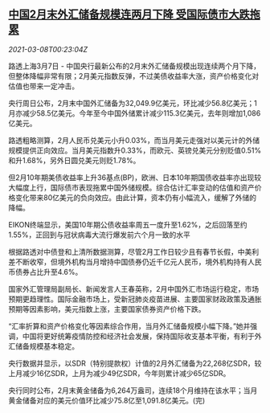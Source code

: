 <!--1615164957000-->
[中国2月末外汇储备规模连两月下降 受国际债市大跌拖累](https://cn.reuters.com/article/feb-forex-reserve-0307-sun-idCNKBS2B000L)
------

<div><i>2021-03-08T00:23:04Z</i></div><p>路透上海3月7日 - 中国央行最新公布的2月末外汇储备规模出现连续两个月下降，但整体降幅非常有限；2月美元指数反弹，不过美债收益率大涨，资产价格变化对估值也带来一定冲击。</p><p>央行周日公布，2月末中国外汇储备为32,049.9亿美元，环比减少56.8亿美元；1月亦减少58.5亿美元。今年至今中国外储累计减少115.3亿美元，去年则增加1,086亿美元。</p><p>路透粗略测算，2月人民币兑美元小升0.03%，而当月美元走强对以美元计的外储规模提供正向效应。当月美元指数升0.33%，而欧元、英镑兑美元分别贬值0.51%和升1.68%，另外日圆兑美元则贬1.78%。</p><p>但2月10年期美债收益率上升36基点(BP)，欧洲、日本10年期国债收益率亦出现较大幅度上行，国际债市表现拖累中国外储规模。综合估计汇率变动的估值和资产价格变化带来80亿美元的负向效应。由此计算，资本仍有小幅流入，缓解了外储的降幅。</p><p>EIKON终端显示，美国10年期公债收益率周五一度升至1.62%，之后回落至约1.55%，正回到与冠状病毒大流行爆发前六个月一致的水平</p><p>根据路透对中债登和上清所数据测算，尽管2月工作日较少且有春节长假，中美利差不断收窄，但境外机构当月增持中国债券仍近千亿元人民币，境外机构持有人民币债券占比升至4.6%。</p><p>国家外汇管理局副局长、新闻发言人王春英称，2月中国外汇市场运行稳定，市场预期更趋理性。国际金融市场上，受新冠肺炎疫苗进展、主要国家财政政策及通胀预期等因素影响，美元指数上涨，主要国家债券资产价格下跌。</p><p>“汇率折算和资产价格变化等因素综合作用，当月外汇储备规模小幅下降。”她并强调，中国将更好统筹疫情防控和经济社会发展，保持国际收支基本平衡，有利于外汇储备规模基本稳定。</p><p>央行数据并显示，以SDR（特别提款权）计值的2月外汇储备为22,268亿SDR，较上月减少16亿SDR，上月为减少49亿SDR，今年则累计减少65亿SDR。</p><p>央行同时公布，2月末黄金储备为6,264万盎司，连续18个月维持在该水平；当月黄金储备对应的美元价值环比减少75.8亿至1,091.8亿美元。(完)</p>
